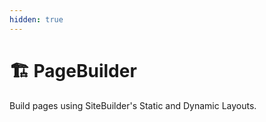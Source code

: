 ```yaml
---
hidden: true
---
```


# 🏗️ PageBuilder

Build pages using SiteBuilder's Static and Dynamic Layouts.
